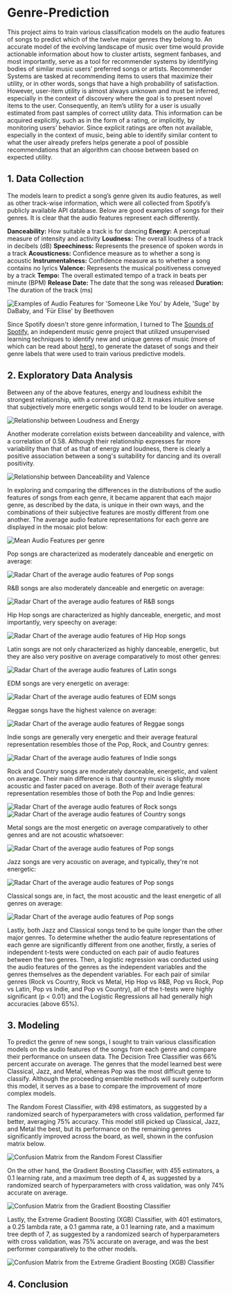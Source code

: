 # Genre-Prediction

This project aims to train various classification models on the audio features of songs to predict which of the twelve major genres they belong to. An accurate model of the evolving landscape of music over time would provide actionable information about how to cluster artists, segment fanbases, and most importantly, serve as a tool for recommender systems by identifying bodies of similar music users’ preferred songs or artists. Recommender Systems are tasked at recommending items to users that maximize their utility, or in other words, songs that have a high probability of satisfaction. However, user-item utility is almost always unknown and must be inferred, especially in the context of discovery where the goal is to present novel items to the user. Consequently, an item’s utility for a user is usually estimated from past samples of correct utility data. This information can be acquired explicitly, such as in the form of a rating, or implicitly, by monitoring users’ behavior. Since explicit ratings are often not available, especially in the context of music, being able to identify similar content to what the user already prefers helps generate a pool of possible recommendations that an algorithm can choose between based on expected utility. 

## 1. Data Collection

The models learn to predict a song’s genre given its audio features, as well as other track-wise information, which were all collected from Spotify’s publicly available API database. Below are good examples of songs for their genres. It is clear that the audio features represent each differently.

**Danceability:** How suitable a track is for dancing
**Energy:** A perceptual measure of intensity and activity
**Loudness:** The overall loudness of a track in decibels (dB)
**Speechiness:** Represents the presence of spoken words in a track
**Acousticness:** Confidence measure as to whether a song is acoustic
**Instrumentalness:** Confidence measure as to whether a song contains no lyrics
**Valence:** Represents the musical positiveness conveyed by a track
**Tempo:** The overall estimated tempo of a track in beats per minute (BPM)
**Release Date:** The date that the song was released
**Duration:** The duration of the track (ms)

![Examples of Audio Features for 'Someone Like You' by Adele, 'Suge' by DaBaby, and 'Für Elise' by Beethoven]('images/audio_features.png')

Since Spotify doesn't store genre information, I turned to The [Sounds of Spotify](https://open.spotify.com/user/thesoundsofspotify), an independent music genre project that utilized unsupervised learning techniques to identify new and unique genres of music (more of which can be read about [here](https://artists.spotify.com/blog/how-spotify-discovers-the-genres-of-tomorrow)), to generate the dataset of songs and their genre labels that were used to train various predictive models. 

## 2. Exploratory Data Analysis

Between any of the above features, energy and loudness exhibit the strongest relationship, with a correlation of 0.82. It makes intuitive sense that subjectively more energetic songs would tend to be louder on average. 

![Relationship between Loudness and Energy](images/energyVSloudness.png)

Another moderate correlation exists between danceability and valence, with a correlation of 0.58. Although their relationship expresses far more variability than that of as that of energy and loudness, there is clearly a positive association between a song's suitability for dancing and its overall positivity.

![Relationship between Danceability and Valence](images/danceabilityVSvalence.png)

In exploring and comparing the differences in the distributions of the audio features of songs from each genre, it became apparent that each major genre, as described by the data, is unique in their own ways, and the combinations of their subjective features are mostly different from one another. The average audio feature representations for each genre are displayed in the mosaic plot below:

![Mean Audio Features per genre](images/mosaic.png)

Pop songs are characterized as moderately danceable and energetic on average:

![Radar Chart of the average audio features of Pop songs](images/pop.png)

R&B songs are also moderately danceable and energetic on average:

![Radar Chart of the average audio features of R&B songs](images/r&b.png)

Hip Hop songs are characterized as highly danceable, energetic, and most importantly, very speechy on average:

![Radar Chart of the average audio features of Hip Hop songs](images/hiphop.png)

Latin songs are not only characterized as highly danceable, energetic, but they are also very positive on average comparatively to most other genres:

![Radar Chart of the average audio features of Latin songs](images/latin.png)

EDM songs are very energetic on average:

![Radar Chart of the average audio features of EDM songs](images/edm.png)

Reggae songs have the highest valence on average:

![Radar Chart of the average audio features of Reggae songs](images/reggae.png)

Indie songs are generally very energetic and their average featural representation resembles those of the Pop, Rock, and Country genres:

![Radar Chart of the average audio features of Indie songs](images/indie.png)

Rock and Country songs are moderately danceable, energetic, and valent on average. Their main difference is that country music is slightly more acoustic and faster paced on average. Both of their average featural representation resembles those of both the Pop and Indie genres:

![Radar Chart of the average audio features of Rock songs](images/rock.png)
![Radar Chart of the average audio features of Country songs](images/country.png)

Metal songs are the most energetic on average comparatively to other genres and are not acoustic whatsoever:

![Radar Chart of the average audio features of Pop songs](images/metal.png)

Jazz songs are very acoustic on average, and typically, they're not energetic:

![Radar Chart of the average audio features of Pop songs](images/jazz.png)

Classical songs are, in fact, the most acoustic and the least energetic of all genres on average:

![Radar Chart of the average audio features of Pop songs](images/classical.png)

Lastly, both Jazz and Classical songs tend to be quite longer than the other major genres.
To determine whether the audio feature representations of each genre are significantly different from one another, firstly, a series of independent t-tests were conducted on each pair of audio features between the two genres. Then, a logistic regression was conducted using the audio features of the genres as the independent variables and the genres themselves as the dependent variables. For each pair of similar genres (Rock vs Country, Rock vs Metal, Hip Hop vs R&B, Pop vs Rock, Pop vs Latin, Pop vs Indie, and Pop vs Country), all of the t-tests were highly significant (p < 0.01) and the Logistic Regressions all had generally high accuracies (above 65%).


## 3. Modeling

To predict the genre of new songs, I sought to train various classification models on the audio features of the songs from each genre and compare their performance on unseen data. The Decision Tree Classifier was 66% percent accurate on average. The genres that the model learned best were Classical, Jazz, and Metal, whereas Pop was the most difficult genre to classify. Although the proceeding ensemble methods will surely outperform this model, it serves as a base to compare the improvement of more complex models. 

The Random Forest Classifier, with 498 estimators, as suggested by a randomized search of hyperparameters with cross validation, performed far better, averaging 75% accuracy. This model still picked up Classical, Jazz, and Metal the best, but its performance on the remaining genres significantly improved across the board, as well, shown in the confusion matrix below.

![Confusion Matrix from the Random Forest Classifier](images/RandomForestClassifier.png)

On the other hand, the Gradient Boosting Classifier, with 455 estimators, a 0.1 learning rate, and a maximum tree depth of 4, as suggested by a randomized search of hyperparameters with cross validation, was only 74% accurate on average. 

![Confusion Matrix from the Gradient Boosting Classifier](images/GradientBoostingClassifier.png)

Lastly, the Extreme Gradient Boosting (XGB) Classifier, with 401 estimators, a 0.25 lambda rate, a 0.1 gamma rate, a 0.1 learning rate, and a maximum tree depth of 7, as suggested by a randomized search of hyperparameters with cross validation, was 75% accurate on average, and was the best performer comparatively to the other models.

![Confusion Matrix from the Extreme Gradient Boosting (XGB) Classifier](images/XGBClassifier.png)

## 4. Conclusion

